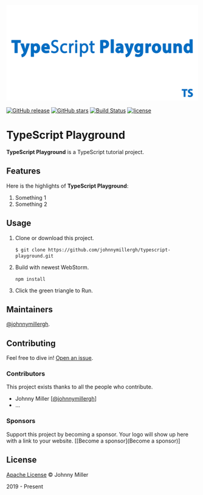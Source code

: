 ![TypeScript Playground Feature Graphics](https://raw.githubusercontent.com/johnnymillergh/MaterialLibrary/master/typescript-playground/typescript-playground-white-background.png)

[![GitHub release](https://img.shields.io/github/release/johnnymillergh/typescript-playground.svg)](https://github.com/johnnymillergh/typescript-playground/releases)
[![GitHub stars](https://img.shields.io/github/stars/johnnymillergh/typescript-playground.svg?style=social&label=Stars)](https://github.com/johnnymillergh/typescript-playground)
[![Build Status](https://travis-ci.com/johnnymillergh/typescript-playground.svg?branch=master)](https://travis-ci.com/johnnymillergh/typescript-playground)
[![license](https://img.shields.io/hexpm/l/plug.svg)](https://github.com/johnnymillergh/typescript-playground/blob/master/LICENSE)

# TypeScript Playground

**TypeScript Playground** is a TypeScript tutorial project.

## Features

Here is the highlights of **TypeScript Playground**:

1. Something 1
2. Something 2

## Usage

1. Clone or download this project.

   ```shell
   $ git clone https://github.com/johnnymillergh/typescript-playground.git
   ```

2. Build with newest WebStorm.

   ```shell
   npm install
   ```

3. Click the green triangle to Run.

## Maintainers

[@johnnymillergh](https://github.com/johnnymillergh).

## Contributing

Feel free to dive in! [Open an issue](https://github.com/johnnymillergh/typescript-playground/issues/new).

### Contributors

This project exists thanks to all the people who contribute. 

- Johnny Miller [[@johnnymillergh](https://github.com/johnnymillergh)]
- …


### Sponsors

Support this project by becoming a sponsor. Your logo will show up here with a link to your website. [[Become a sponsor](Become a sponsor)]

## License

[Apache License](https://github.com/johnnymillergh/typescript-playground/blob/master/LICENSE) © Johnny Miller

2019 - Present


